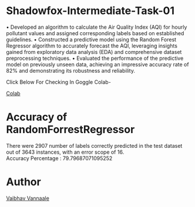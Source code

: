 # Shadowfox-Intermediate-Task-01
• Developed an algorithm to calculate the Air Quality Index (AQI) for hourly pollutant values and assigned corresponding labels based on established guidelines.
• Constructed a predictive model using the Random Forest Regressor algorithm to accurately forecast the AQI, leveraging insights gained from exploratory data analysis (EDA) and comprehensive dataset preprocessing techniques.
• Evaluated the performance of the predictive model on previously unseen data, achieving an impressive accuracy rate of 82% and demonstrating its robustness and reliability.

Click Below For Checking In Goggle Colab-

[Colab](https://colab.research.google.com/drive/1dkSfh0-Hp9pA5aYBQidVV9JsAde0w8ix#scrollTo=YQR_JSc6CDDH)

# Accuracy of RandomForrestRegressor
There were 2907 number of labels correctly predicted in the test dataset out of 3643 instances, with an error scope of 16.<br>
Accuracy Percentage :  79.79687071095252

# Author

[Vaibhav Vannaale](www.linkedin.com/in/vaibhav-vannale-2a051b28a)
